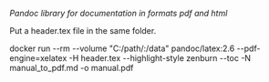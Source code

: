 *Pandoc library for documentation in formats pdf and html*

Put a header.tex file in the same folder. 

docker run --rm --volume "C:/path/:/data" pandoc/latex:2.6 --pdf-engine=xelatex -H header.tex --highlight-style zenburn --toc -N manual_to_pdf.md -o manual.pdf
